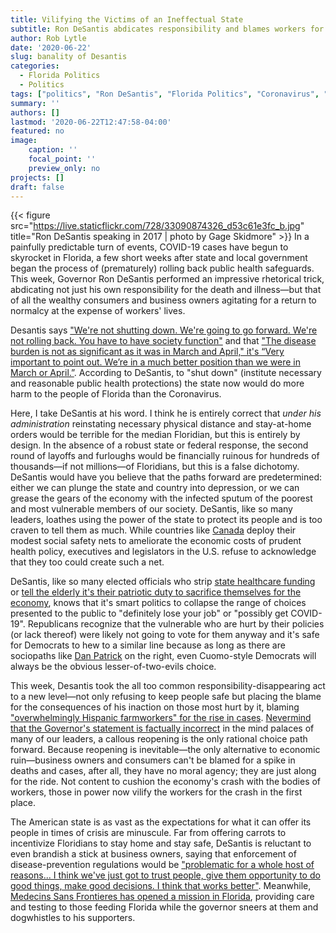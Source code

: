 ```yaml
---
title: Vilifying the Victims of an Ineffectual State
subtitle: Ron DeSantis abdicates responsibility and blames workers for dying.
author: Rob Lytle
date: '2020-06-22'
slug: banality of Desantis
categories:
  - Florida Politics
  - Politics
tags: ["politics", "Ron DeSantis", "Florida Politics", "Coronavirus", "COVID-19", "State Politics", "Governor", "Florida"]
summary: ''
authors: []
lastmod: '2020-06-22T12:47:58-04:00'
featured: no
image: 
    caption: ''
    focal_point: ''
    preview_only: no
projects: []
draft: false
---
```


{{< figure src="https://live.staticflickr.com/728/33090874326_d53c61e3fc_b.jpg" title="Ron DeSantis speaking in 2017 | photo by Gage Skidmore" >}}
In a painfully predictable turn of events, COVID-19 cases have begun to skyrocket in Florida, a few short weeks after state and local government began the process of (prematurely) rolling back public health safeguards. This week, Governor Ron DeSantis performed an impressive rhetorical trick, abdicating not just his own responsibility for the death and illness&mdash;but that of all the wealthy consumers and business owners agitating for a return to normalcy at the expense of workers' lives.

Desantis says ["We're not shutting down. We're going to go forward. We're not rolling back. You have to have society function"](https://www.theguardian.com/world/2020/jun/20/florida-covid19-surge-reopening-governor-desantis-coronavirus) and that ["The disease burden is not as significant as it was in March and April," it's “Very important to point out. We’re in a much better position than we were in March or April.”](https://www.miamiherald.com/news/coronavirus/article243685702.html). According to DeSantis, to "shut down" (institute necessary and reasonable public health protections) the state now would do more harm to the people of Florida than the Coronavirus.

Here, I take DeSantis at his word. I think he is entirely correct that *under his administration* reinstating necessary physical distance and stay-at-home orders would be terrible for the median Floridian, but this is entirely by design. In the absence of a robust state or federal response, the second round of layoffs and furloughs would be financially ruinous for hundreds of thousands—if not millions—of Floridians, but this is a false dichotomy. DeSantis would have you believe that the paths forward are predetermined: either we can plunge the state and country into depression, or we can grease the gears of the economy with the infected sputum of the poorest and most vulnerable members of our society. DeSantis, like so many leaders, loathes using the power of the state to protect its people and is too craven to tell them as much. While countries like [Canada](https://www.canada.ca/en/revenue-agency/campaigns/covid-19-update/covid-19-benefits-credits-support-payments.html) deploy their modest social safety nets to ameliorate the economic costs of prudent health policy, executives and legislators in the U.S. refuse to acknowledge that they too could create such a net.

DeSantis, like so many elected officials who strip [state healthcare funding](https://www.nytimes.com/2020/03/30/nyregion/coronavirus-hospitals-medicaid-budget.html) or [tell the elderly it's their patriotic duty to sacrifice themselves for the economy](https://www.texastribune.org/2020/04/21/texas-dan-patrick-economy-coronavirus/), knows that it's smart politics to collapse the range of choices presented to the public to "definitely lose your job" or "possibly get COVID-19". Republicans recognize that the vulnerable who are hurt by their policies (or lack thereof) were likely not going to vote for them anyway and it's safe for Democrats to hew to a similar line because as long as there are sociopaths like [Dan Patrick](https://www.usatoday.com/story/news/nation/2020/03/24/covid-19-texas-official-suggests-elderly-willing-die-economy/2905990001/) on the right, even Cuomo-style Democrats will always be the obvious lesser-of-two-evils choice.

This week, Desantis took the all too common responsibility-disappearing act to a new level&mdash;not only refusing to keep people safe but placing the blame for the consequences of his inaction on those most hurt by it, blaming ["overwhelmingly Hispanic farmworkers" for the rise in cases](https://www.tampabay.com/news/health/2020/06/19/ron-desantis-blames-florida-farmworkers-for-covid-aid-groups-say-testing-help-came-late/). [Nevermind that the Governor's statement is factually incorrect](https://www.fdacs.gov/News-Events/Press-Releases/2020-Press-Releases/Statement-by-Commissioner-Nikki-Fried-on-Record-High-COVID-19-Cases) in the mind palaces of many of our leaders, a callous reopening is the only rational choice path forward. Because reopening is inevitable&mdash;the only alternative to economic ruin&mdash;business owners and consumers can't be blamed for a spike in deaths and cases, after all, they have no moral agency; they are just along for the ride. Not content to cushion the economy's crash with the bodies of workers, those in power now vilify the workers for the crash in the first place.

The American state is as vast as the expectations for what it can offer its people in times of crisis are minuscule. Far from offering carrots to incentivize Floridians to stay home and stay safe, DeSantis is reluctant to even brandish a stick at business owners, saying that enforcement of disease-prevention regulations would be ["problematic for a whole host of reasons... I think we've just got to trust people, give them opportunity to do good things, make good decisions. I think that works better"](https://www.miamiherald.com/news/coronavirus/article243685702.html). Meanwhile, [Medecins Sans Frontieres has opened a mission in Florida](https://www.doctorswithoutborders.org/what-we-do/news-stories/news/florida-msf-and-local-health-partners-bring-covid-19-testing-and), providing care and testing to those feeding Florida while the governor sneers at them and dogwhistles to his supporters.


